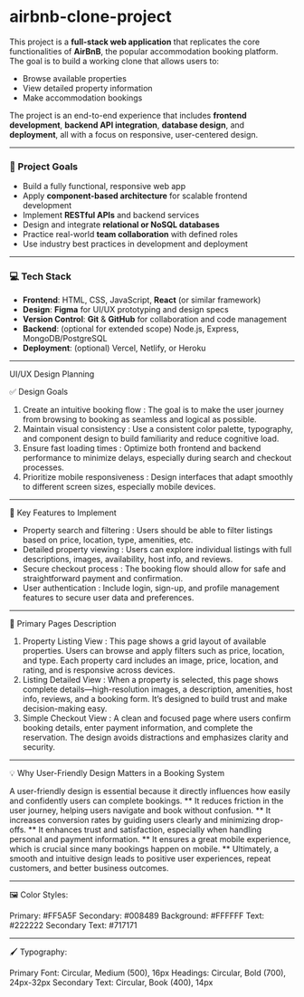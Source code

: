 # airbnb-clone-project

This project is a **full-stack web application** that replicates the core functionalities of **AirBnB**, the popular accommodation booking platform. The goal is to build a working clone that allows users to:

* Browse available properties
* View detailed property information
* Make accommodation bookings

The project is an end-to-end experience that includes **frontend development**, **backend API integration**, **database design**, and **deployment**, all with a focus on responsive, user-centered design.

---

### 🎯 Project Goals

* Build a fully functional, responsive web app
* Apply **component-based architecture** for scalable frontend development
* Implement **RESTful APIs** and backend services
* Design and integrate **relational or NoSQL databases**
* Practice real-world **team collaboration** with defined roles
* Use industry best practices in development and deployment

---

### 💻 Tech Stack

* **Frontend**: HTML, CSS, JavaScript, **React** (or similar framework)
* **Design**: **Figma** for UI/UX prototyping and design specs
* **Version Control**: **Git** & **GitHub** for collaboration and code management
* **Backend**: (optional for extended scope) Node.js, Express, MongoDB/PostgreSQL
* **Deployment**: (optional) Vercel, Netlify, or Heroku

---

UI/UX Design Planning

✅ Design Goals

1. Create an intuitive booking flow : The goal is to make the user journey from browsing to booking as seamless and logical as possible.
2. Maintain visual consistency : Use a consistent color palette, typography, and component design to build familiarity and reduce cognitive load.
3. Ensure fast loading times : Optimize both frontend and backend performance to minimize delays, especially during search and checkout processes.
4. Prioritize mobile responsiveness : Design interfaces that adapt smoothly to different screen sizes, especially mobile devices.

---

🌟 Key Features to Implement

* Property search and filtering : Users should be able to filter listings based on price, location, type, amenities, etc.
* Detailed property viewing : Users can explore individual listings with full descriptions, images, availability, host info, and reviews.
* Secure checkout process : The booking flow should allow for safe and straightforward payment and confirmation.
* User authentication : Include login, sign-up, and profile management features to secure user data and preferences.

---

📄 Primary Pages Description

1. Property Listing View : This page shows a grid layout of available properties. Users can browse and apply filters such as price, location, and type. Each property card includes an image, price, location, and rating, and is responsive across devices.
2. Listing Detailed View : When a property is selected, this page shows complete details—high-resolution images, a description, amenities, host info, reviews, and a booking form. It’s designed to build trust and make decision-making easy.
3. Simple Checkout View : A clean and focused page where users confirm booking details, enter payment information, and complete the reservation. The design avoids distractions and emphasizes clarity and security.

---

💡 Why User-Friendly Design Matters in a Booking System

A user-friendly design is essential because it directly influences how easily and confidently users can complete bookings.
** It reduces friction in the user journey, helping users navigate and book without confusion.
** It increases conversion rates by guiding users clearly and minimizing drop-offs.
** It enhances trust and satisfaction, especially when handling personal and payment information.
** It ensures a great mobile experience, which is crucial since many bookings happen on mobile.
** Ultimately, a smooth and intuitive design leads to positive user experiences, repeat customers, and better business outcomes.

---

🖼️ Color Styles:

Primary: #FF5A5F
Secondary: #008489
Background: #FFFFFF
Text: #222222
Secondary Text: #717171

---

🖌️ Typography:

Primary Font: Circular, Medium (500), 16px
Headings: Circular, Bold (700), 24px-32px
Secondary Text: Circular, Book (400), 14px
